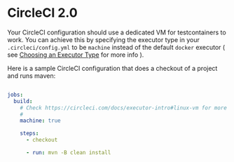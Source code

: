 # CircleCI 2.0

Your CircleCI configuration should use a dedicated VM for testcontainers to work. You can achieve this by specifying the 
executor type in your `.circleci/config.yml` to be `machine` instead of the default `docker` executor ( see [Choosing an Executor Type](https://circleci.com/docs/2.0/executor-types/) for more info ).  

Here is a sample CircleCI configuration that does a checkout of a project and runs maven:

```yml

jobs:
  build:
    # Check https://circleci.com/docs/executor-intro#linux-vm for more details
    #
    machine: true

    steps:
      - checkout

      - run: mvn -B clean install
```
